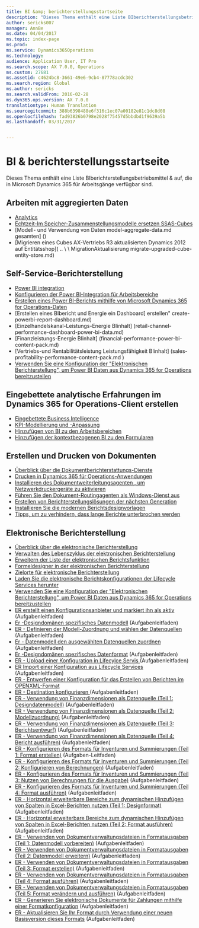 ```yaml
---
title: BI &amp; berichterstellungsstartseite
description: "Dieses Thema enthält eine Liste BIberichterstellungsbetriebsmittel &amp; auf, die in Microsoft Dynamics 365 für Arbeitsgänge verfügbar sind."
author: sericks007
manager: AnnBe
ms.date: 04/04/2017
ms.topic: index-page
ms.prod: 
ms.service: Dynamics365Operations
ms.technology: 
audience: Application User, IT Pro
ms.search.scope: AX 7.0.0, Operations
ms.custom: 27681
ms.assetid: c4624bc8-3661-49e6-9cb4-87778acdc302
ms.search.region: Global
ms.author: sericks
ms.search.validFrom: 2016-02-28
ms.dyn365.ops.version: AX 7.0.0
translationtype: Human Translation
ms.sourcegitcommit: 388b6398488e6f316c1ec07a00182e81c1dc8d08
ms.openlocfilehash: fad93826b0798e2028f75457d5bbdbd1f9639a5b
ms.lasthandoff: 03/31/2017


---
```


# <a name="bi-amp-reporting-home-page"></a>BI &amp; berichterstellungsstartseite

Dieses Thema enthält eine Liste BIberichterstellungsbetriebsmittel &amp; auf, die in Microsoft Dynamics 365 für Arbeitsgänge verfügbar sind.

<a name="working-with-aggregate-data"></a>Arbeiten mit aggregierten Daten
---------------------------

-   [Analytics](analytics.md)
-   [Echtzeit-Im Speicher-Zusammenstellungsmodelle ersetzen SSAS-Cubes](..\migration-upgrade\in-memory-real-time-aggregate-models.md)
-   [Modell- und Verwendung von Daten model-aggregate-data.md gesamten] ()
-   [Migrieren eines Cubes AX-Vertriebs R3 aktualisierten Dynamics 2012 auf Entitätsshop]( .. \ \ MigrationAktualisierung migrate-upgraded-cube-entity-store.md)

## <a name="self-service-reporting"></a>Self-Service-Berichterstellung
-   [Power BI integration](power-bi-integration.md)
-   [Konfigurieren der Power BI-Integration für Arbeitsbereiche](configure-power-bi-integration.md)
-   [Erstellen eines Power BI-Berichts mithilfe von Microsoft Dynamics 365 for Operations-Daten](create-powerbi-report-data.md)
-   [Erstellen eines BIbericht und Energie ein Dashboard] erstellen" create-powerbi-report-dashboard.md)
-   [Einzelhandelskanal-Leistungs-Energie BIinhalt] (retail-channel-performance-dashboard-power-bi-data.md)
-   [Finanzleistungs-Energie BIinhalt] (financial-performance-power-bi-content-pack.md)
-   [Vertriebs-und Rentabilitätsleistung Leistungsfähigkeit BIinhalt] (sales-profitability-performance-content-pack.md )
-   [Verwenden Sie eine Konfiguration der "Elektronischen Berichterstellung", um Power BI Daten aus Dynamics 365 for Operations bereitzustellen](general-electronic-reporting-report-configuration-get-data-powerbi.md)

## <a name="building-embedded-analytical-experiences-in-the-dynamics-365-for-operations-client"></a>Eingebettete analytische Erfahrungen im Dynamics 365 for Operations-Client erstellen
-   [Eingebettete Business Intelligence](analytics.md#embedded-business-intelligence)
-   [KPI-Modellierung und -Anpassung](analytics.md#kpi-modeling-and-customization)
-   [Hinzufügen von BI zu den Arbeitsbereichen](add-bi-workspaces.md)
-   [Hinzufügen der kontextbezogenen BI zu den Formularen](add-contextual-bi-forms.md)

## <a name="document-reporting-and-printing"></a>Erstellen und Drucken von Dokumenten
-   [Überblick über die Dokumentberichterstattungs-Dienste](document-reporting-services.md)
-   [Drucken in Dynamics 365 für Operations-Anwendungen](print-documents.md)
-   [Installieren des Dokumentweiterleitungsagenten , um Netzwerkdruckergeräte zu aktivieren](install-document-routing-agent.md)
-   [Führen Sie den Dokument-Routingagenten als Windows-Dienst aus](run-document-routing-agent-as-windows-service.md)
-   [Erstellen von Berichterstellungslösungen der nächsten Generation](create-nextgen-reporting-solutions.md)
-   [Installieren Sie die modernen Berichtsdesignvorlagen](install-modern-report-design-templates.md)
-   [Tipps, um zu verhindern, dass lange Berichte unterbrochen werden](prevent-long-running-reports-timing-out.md)

## <a name="electronic-reporting"></a>Elektronische Berichterstellung
-   [Überblick über die elektronische Berichterstellung](general-electronic-reporting.md)
-   [Verwalten des Lebenszyklus der elektronischen Berichterstellung](general-electronic-reporting-manage-configuration-lifecycle.md)
-   [Erweitern der Liste der elektronischen Berichtsfunktion](general-electronic-reporting-formulas-list-extension.md)
-   [Formeldesigner in der elektronischen Berichterstellung](general-electronic-reporting-formula-designer.md)
-   [Zielorte für elektronische Berichterstellung](electronic-reporting-destinations.md)
-   [Laden Sie die elektronische Berichtskonfigurationen der Lifecycle Services herunter](download-electronic-reporting-configuration-lcs.md)
-   [Verwenden Sie eine Konfiguration der "Elektronischen Berichterstellung", um Power BI Daten aus Dynamics 365 for Operations bereitzustellen](general-electronic-reporting-report-configuration-get-data-powerbi.md)
-   [ER erstellt einen Konfigurationsanbieter und markiert ihn als aktiv ](http://ax.help.dynamics.com/en/wiki/er-select-service-provider/) (Aufgabenleitfaden)
-   [Er -Designdomänen spezifisches Datenmodell](http://ax.help.dynamics.com/en/wiki/er-design-domain-specific-data-model/) (Aufgabenleitfaden)
-   [ER - Definieren der Modell-Zuordnung und wählen der Datenquellen](http://ax.help.dynamics.com/en/wiki/er-define-model-mapping-and-select-data-sources/) (Aufgabenleitfaden)
-   [Er - Datenmodell den ausgewählten Datenquellen zuordnen](http://ax.help.dynamics.com/en/wiki/er-map-data-model-to-selected-data-sources/) (Aufgabenleitfaden)
-   [Er -Designdomänen spezifisches Datenformat](http://ax.help.dynamics.com/en/wiki/er-design-domain-specific-format/) (Aufgabenleitfaden)
-   [ER - Upload einer Konfiguration in Lifecylce Servis ](http://ax.help.dynamics.com/en/wiki/upload-a-configuration-into-lifecycle-services/) (Aufgabenleitfaden)
-   [ER Import einer Konfiguration aus Lifecycle Services](http://ax.help.dynamics.com/en/wiki/import-a-configuration-from-lifecycle-services/) (Aufgabenleitfaden)
-   [ER - Entwerfen einer Konfiguration für das Erstellen von Berichten im OPENXML-Format](http://ax.help.dynamics.com/en/wiki/design-a-configuration-for-generating-reports-in-openxml-format/)
-   [ER - Destination konfigurieren ](http://ax.help.dynamics.com/en/wiki/configure-destinations/) (Aufgabenleitfaden)
-   [ER - Verwendung von Finanzdimensionen als Datenquelle (Teil 1: Designdatenmodell)](http://ax.help.dynamics.com/en/wiki/er-use-financial-dimensions-as-a-data-source-part-1-design-data-model/) (Aufgabenleitfaden)
-   [ER - Verwendung von Finanzdimensionen als Datenquelle (Teil 2: Modellzuordnung)](http://ax.help.dynamics.com/en/wiki/er-use-financial-dimensions-as-a-data-source-part-2-model-mapping/) (Aufgabenleitfaden)
-   [ER - Verwendung von Finanzdimensionen als Datenquelle (Teil 3: Berichtsentwurf)](http://ax.help.dynamics.com/en/wiki/er-use-financial-dimensions-as-a-data-source-part-3-design-the-report/) (Aufgabenleitfaden)
-   [ER - Verwendung von Finanzdimensionen als Datenquelle (Teil 4: Bericht ausführen)](http://ax.help.dynamics.com/en/wiki/er-use-financial-dimensions-as-a-data-source-part-4-run-the-report/) (Aufgabenleitfaden)
-   [ER - Konfigurieren des Formats für Inventuren und Summierungen (Teil 1: Format erstellen)](http://ax.help.dynamics.com/en/wiki/er-configure-format-to-do-counting-and-summing-part-1-create-format/) (Aufgaben-Leitfaden)
-   [ER - Konfigurieren des Formats für Inventuren und Summierungen (Teil 2: Konfigurieren von Berechnungen)](http://ax.help.dynamics.com/en/wiki/er-configure-format-to-do-counting-and-summing-part-2-configure-computations/) (Aufgabenleitfaden)
-   [ER - Konfigurieren des Formats für Inventuren und Summierungen (Teil 3: Nutzen von Berechnungen für die Ausgabe)](http://ax.help.dynamics.com/en/wiki/er-configure-format-to-do-counting-and-summing-part-3-use-computations-to-make-the-output/) (Aufgabenleitfaden)
-   [ER - Konfigurieren des Formats für Inventuren und Summierungen (Teil 4: Format ausführen)](http://ax.help.dynamics.com/en/wiki/er-configure-format-to-do-counting-and-summing-part-4-run-format/) (Aufgabenleitfaden)
-   [ER - Horizontal erweiterbare Bereiche zum dynamischen Hinzufügen von Spalten in Excel-Berichten nutzen (Teil 1: Designformat)](http://ax.help.dynamics.com/en/wiki/er-use-horizontally-expandable-ranges-to-dynamically-add-columns-in-excel-reports-part-1-design-format/) (Aufgabenleitfaden)
-   [ER - Horizontal erweiterbare Bereiche zum dynamischen Hinzufügen von Spalten in Excel-Berichten nutzen (Teil 2: Format ausführen)](http://ax.help.dynamics.com/en/wiki/er-use-horizontally-expandable-ranges-to-dynamically-add-columns-in-excel-reports-part-2-run-format/) (Aufgabenleitfaden)
-   [ER - Verwenden von Dokumentverwaltungsdateien in Formatausgaben (Teil 1: Datenmodell vorbereiten)](http://ax.help.dynamics.com/en/wiki/er-use-document-management-files-in-format-outputs-part-1-prepare-data-model/) (Aufgabenleitfaden)
-   [ER - Verwenden von Dokumentverwaltungsdateien in Formatausgaben (Teil 2: Datenmodell erweitern)](http://ax.help.dynamics.com/en/wiki/er-use-document-management-files-in-format-outputs-part-2-extend-data-model/) (Aufgabenleitfaden)
-   [ER - Verwenden von Dokumentverwaltungsdateien in Formatausgaben (Teil 3: Format erstellen)](http://ax.help.dynamics.com/en/wiki/er-use-document-management-files-in-format-outputs-part-3-create-format/) (Aufgabenleitfaden)
-   [ER -  Verwenden von Dokumentverwaltungsdateien in Formatausgaben (Teil 4: Format ausführen)](http://ax.help.dynamics.com/en/wiki/er-use-document-management-files-in-format-outputs-part-4-run-format/) (Aufgabenleitfaden)
-   [ER - Verwenden von Dokumentverwaltungsdateien in Formatausgaben (Teil 5: Format verändern und ausführen)](http://ax.help.dynamics.com/en/wiki/er-use-document-management-files-in-format-outputs-part-5-modify-and-run-format/) (Aufgabenleitfaden)
-   [ER - Generieren Sie elektronische Dokumente für Zahlungen mithilfe einer Formatkonfiguration](http://ax.help.dynamics.com/en/wiki/generate-electronic-documents-for-payments-using-a-format-configuration/) (Aufgabenleitfaden)
-   [ER - Aktualisieren Sie Ihr Format durch Verwendung einer neuen Basisversion dieses Formats](http://ax.help.dynamics.com/en/wiki/upgrade-your-format-by-adopting-a-new-base-version-of-that-format/) (Aufgabenleitfaden)





